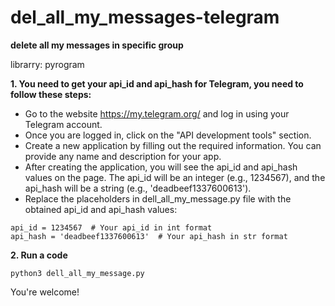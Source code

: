 # del_all_my_messages-telegram
**delete all my messages in specific group**

librarry: pyrogram

**1. You need to get your api_id and api_hash for Telegram, you need to follow these steps:**

- Go to the website https://my.telegram.org/ and log in using your Telegram account.
- Once you are logged in, click on the "API development tools" section.
- Create a new application by filling out the required information. You can provide any name and description for your app.
- After creating the application, you will see the api_id and api_hash values on the page. The api_id will be an integer (e.g., 1234567), and the api_hash will be a string (e.g., 'deadbeef1337600613').
- Replace the placeholders in dell_all_my_message.py file with the obtained api_id and api_hash values:

```
api_id = 1234567  # Your api_id in int format
api_hash = 'deadbeef1337600613'  # Your api_hash in str format
```

**2. Run a code**

`python3 dell_all_my_message.py`

You're welcome!

